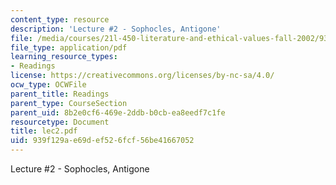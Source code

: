 ```yaml
---
content_type: resource
description: 'Lecture #2 - Sophocles, Antigone'
file: /media/courses/21l-450-literature-and-ethical-values-fall-2002/939f129ae69def526fcf56be41667052_lec2.pdf
file_type: application/pdf
learning_resource_types:
- Readings
license: https://creativecommons.org/licenses/by-nc-sa/4.0/
ocw_type: OCWFile
parent_title: Readings
parent_type: CourseSection
parent_uid: 8b2e0cf6-469e-2ddb-b0cb-ea8eedf7c1fe
resourcetype: Document
title: lec2.pdf
uid: 939f129a-e69d-ef52-6fcf-56be41667052
---
```

Lecture #2 - Sophocles, Antigone